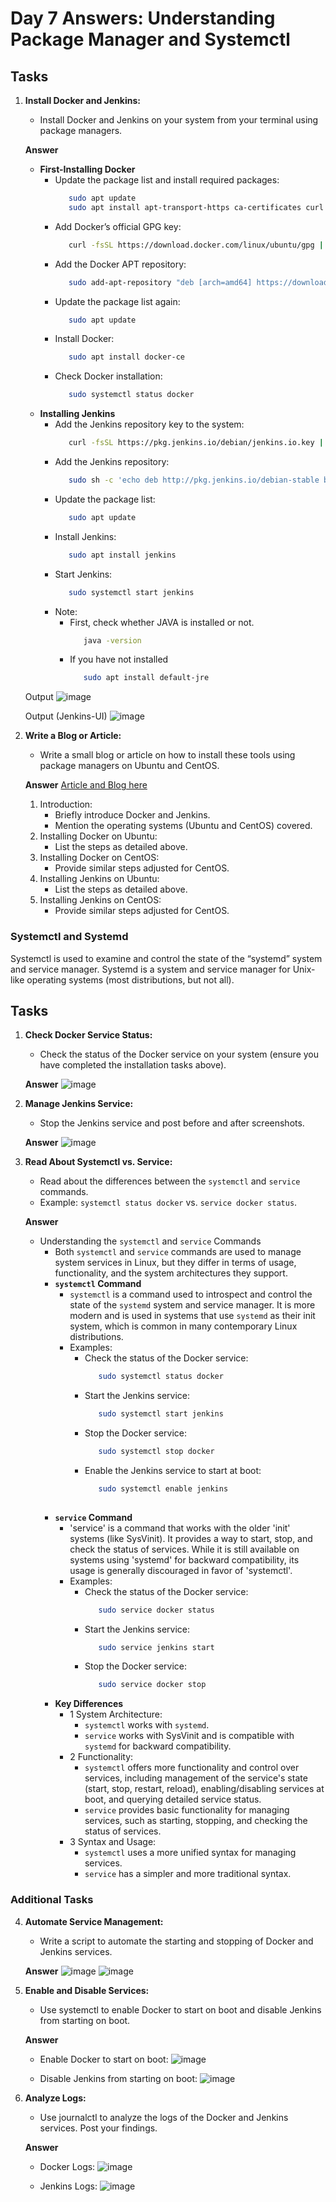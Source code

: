 # Day 7 Answers: Understanding Package Manager and Systemctl

## Tasks

1. **Install Docker and Jenkins:**
   - Install Docker and Jenkins on your system from your terminal using package managers.

   **Answer**
     - **First-Installing Docker**
       - Update the package list and install required packages:
         ```bash
            sudo apt update
            sudo apt install apt-transport-https ca-certificates curl software-properties-common 
       - Add Docker’s official GPG key:
         ```bash
            curl -fsSL https://download.docker.com/linux/ubuntu/gpg | sudo apt-key add -          
       - Add the Docker APT repository:
         ```bash
            sudo add-apt-repository "deb [arch=amd64] https://download.docker.com/linux/ubuntu $(lsb_release -cs) stable"
       - Update the package list again:
         ```bash
            sudo apt update
       - Install Docker:
         ```bash
            sudo apt install docker-ce
       - Check Docker installation:
         ```bash
            sudo systemctl status docker

     - **Installing Jenkins**
       - Add the Jenkins repository key to the system:
         ```bash
            curl -fsSL https://pkg.jenkins.io/debian/jenkins.io.key | sudo apt-key add -
       - Add the Jenkins repository:
         ```bash
            sudo sh -c 'echo deb http://pkg.jenkins.io/debian-stable binary/ > /etc/apt/sources.list.d/jenkins.list'
       - Update the package list:
         ```bash
            sudo apt update
       - Install Jenkins:
         ```bash
            sudo apt install jenkins
       - Start Jenkins:
         ```bash
            sudo systemctl start jenkins
       - Note:
         - First, check whether JAVA is installed or not.
           ```bash
              java -version
         - If you have not installed
           ```bash
              sudo apt install default-jre

   Output
   ![image](https://github.com/Faizan2727/90DaysOfDevOps/blob/master/2024/day07/image/task_1.png)

   Output (Jenkins-UI)
   ![image](https://github.com/Faizan2727/90DaysOfDevOps/blob/master/2024/day07/image/task_2.png)

2. **Write a Blog or Article:**
   - Write a small blog or article on how to install these tools using package managers on Ubuntu and CentOS.

   **Answer**
   [Article and Blog here](https://faizanshaikh.hashnode.dev/day-7-task-understanding-package-manager-and-systemctl)
   1. Introduction:
      - Briefly introduce Docker and Jenkins.
      - Mention the operating systems (Ubuntu and CentOS) covered.
   2. Installing Docker on Ubuntu:
      - List the steps as detailed above.
   3. Installing Docker on CentOS:
      - Provide similar steps adjusted for CentOS.
   4. Installing Jenkins on Ubuntu:
      - List the steps as detailed above.
   5. Installing Jenkins on CentOS:
      - Provide similar steps adjusted for CentOS.

### Systemctl and Systemd

Systemctl is used to examine and control the state of the “systemd” system and service manager. Systemd is a system and service manager for Unix-like operating systems (most distributions, but not all).

## Tasks

1. **Check Docker Service Status:**
   - Check the status of the Docker service on your system (ensure you have completed the installation tasks above).

   **Answer**
   ![image](https://github.com/Faizan2727/90DaysOfDevOps/blob/master/2024/day07/image/task_5.png)

2. **Manage Jenkins Service:**
   - Stop the Jenkins service and post before and after screenshots.

   **Answer**
   ![image](https://github.com/Faizan2727/90DaysOfDevOps/blob/master/2024/day07/image/task_5_1.png)

3. **Read About Systemctl vs. Service:**
   - Read about the differences between the `systemctl` and `service` commands.
   - Example: `systemctl status docker` vs. `service docker status`.

   **Answer**
    - Understanding the `systemctl` and `service` Commands
      - Both `systemctl` and `service` commands are used to manage system services in Linux, but they differ in terms of usage, functionality, and the system architectures they support.
      - **`systemctl` Command**
        - `systemctl` is a command used to introspect and control the state of the `systemd` system and service manager. It is more modern and is used in systems that use `systemd` as their init system, which is common in many contemporary Linux distributions.
        - Examples:
          - Check the status of the Docker service:
            ```bash
               sudo systemctl status docker    
          - Start the Jenkins service:
            ```bash
               sudo systemctl start jenkins 
          - Stop the Docker service:
            ```bash
               sudo systemctl stop docker
          - Enable the Jenkins service to start at boot:
            ```bash
               sudo systemctl enable jenkins
             
      - **`service` Command**
        - 'service' is a command that works with the older 'init' systems (like SysVinit). It provides a way to start, stop, and check the status of services. While it is still available on systems using 'systemd' for backward compatibility, its usage is generally discouraged in favor of 'systemctl'.
        - Examples:
          - Check the status of the Docker service:
            ```bash
               sudo service docker status    
          - Start the Jenkins service:
            ```bash
               sudo service jenkins start
          - Stop the Docker service:
            ```bash
               sudo service docker stop

      - **Key Differences**
        - 1 System Architecture:
          - `systemctl` works with `systemd`.
          - `service` works with SysVinit and is compatible with `systemd` for backward compatibility.    
        - 2 Functionality:
          - `systemctl` offers more functionality and control over services, including management of the service's state (start, stop, restart, reload), enabling/disabling services at boot, and querying detailed service status.
          - `service` provides basic functionality for managing services, such as starting, stopping, and checking the status of services.
        - 3 Syntax and Usage:
          - `systemctl` uses a more unified syntax for managing services.
          - `service` has a simpler and more traditional syntax.

### Additional Tasks

4. **Automate Service Management:**
   - Write a script to automate the starting and stopping of Docker and Jenkins services.

   **Answer**
   ![image](https://github.com/Faizan2727/90DaysOfDevOps/blob/master/2024/day07/image/task_4.png)
   ![image](https://github.com/Faizan2727/90DaysOfDevOps/blob/master/2024/day07/image/task_4_2.png)

5. **Enable and Disable Services:**
   - Use systemctl to enable Docker to start on boot and disable Jenkins from starting on boot.

   **Answer**
    - Enable Docker to start on boot:
   ![image](https://github.com/Faizan2727/90DaysOfDevOps/blob/master/2024/day07/image/task_5.png)

    - Disable Jenkins from starting on boot:
   ![image](https://github.com/Faizan2727/90DaysOfDevOps/blob/master/2024/day07/image/task_5_1.png)

6. **Analyze Logs:**
   - Use journalctl to analyze the logs of the Docker and Jenkins services. Post your findings.

   **Answer**
    - Docker Logs:
   ![image](https://github.com/Faizan2727/90DaysOfDevOps/blob/master/2024/day07/image/task_6.png)

    - Jenkins Logs:
    ![image](https://github.com/Faizan2727/90DaysOfDevOps/blob/master/2024/day07/image/task_6_2.png)